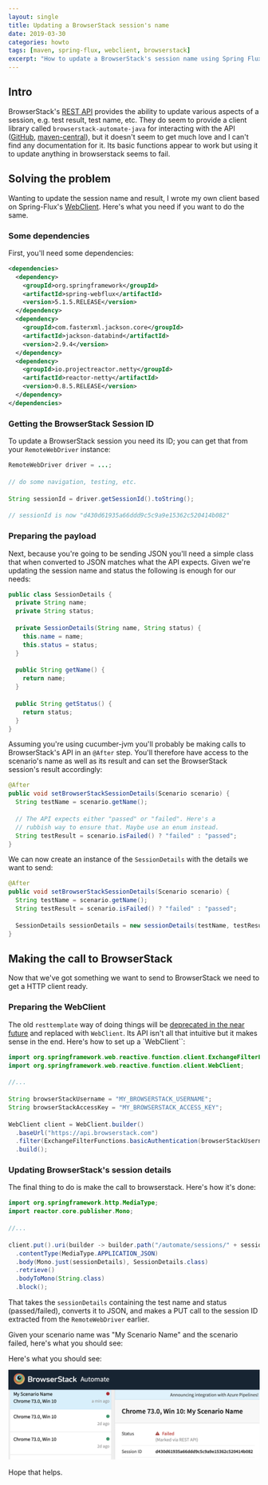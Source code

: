 ```yaml
---
layout: single
title: Updating a BrowserStack session's name
date: 2019-03-30
categories: howto
tags: [maven, spring-flux, webclient, browserstack]
excerpt: "How to update a BrowserStack's session name using Spring Flux's WebClient"
---
```


## Intro

BrowserStack's [REST API](https://www.browserstack.com/automate/rest-api) provides the ability to update various aspects of a session, e.g. test result, test name, etc. They do seem to provide a client library called `browserstack-automate-java` for interacting with the API ([GitHub](https://github.com/browserstack/browserstack-automate-java), [maven-central](https://mvnrepository.com/artifact/com.browserstack/automate-client-java/0.4)), but it doesn't seem to get much love and I can't find any documentation for it. Its basic functions appear to work but using it to update anything in browserstack seems to fail.

## Solving the problem

Wanting to update the session name and result, I wrote my own client based on Spring-Flux's [WebClient](https://docs.spring.io/spring/docs/current/spring-framework-reference/web-reactive.html#webflux-client). Here's what you need if you want to do the same.

### Some dependencies

First, you'll need some dependencies:

```xml
<dependencies>
  <dependency>
    <groupId>org.springframework</groupId>
    <artifactId>spring-webflux</artifactId>
    <version>5.1.5.RELEASE</version>
  </dependency>
  <dependency>
    <groupId>com.fasterxml.jackson.core</groupId>
    <artifactId>jackson-databind</artifactId>
    <version>2.9.4</version>
  </dependency>
  <dependency>
    <groupId>io.projectreactor.netty</groupId>
    <artifactId>reactor-netty</artifactId>
    <version>0.8.5.RELEASE</version>
  </dependency>
</dependencies>
```

### Getting the BrowserStack Session ID

To update a BrowserStack session you need its ID; you can get that from your `RemoteWebDriver` instance:

```java
RemoteWebDriver driver = ...;

// do some navigation, testing, etc.

String sessionId = driver.getSessionId().toString();

// sessionId is now "d430d61935a66ddd9c5c9a9e15362c520414b082"
```

### Preparing the payload

Next, because you're going to be sending JSON you'll need a simple class that when converted to JSON matches what the API expects. Given we're updating the session name and status the following is enough for our needs:

```java
public class SessionDetails {
  private String name;
  private String status;

  private SessionDetails(String name, String status) {
    this.name = name;
    this.status = status;
  }

  public String getName() {
    return name;
  }

  public String getStatus() {
    return status;
  }
}
```

Assuming you're using cucumber-jvm you'll probably be making calls to BrowserStack's API in an `@After` step. You'll therefore have access to the scenario's name as well as its result and can set the BrowserStack session's result accordingly:

```java
@After
public void setBrowserStackSessionDetails(Scenario scenario) {
  String testName = scenario.getName();
  
  // The API expects either "passed" or "failed". Here's a
  // rubbish way to ensure that. Maybe use an enum instead.
  String testResult = scenario.isFailed() ? "failed" : "passed";
}
```

We can now create an instance of the `SessionDetails` with the details we want to send:

```java
@After
public void setBrowserStackSessionDetails(Scenario scenario) {
  String testName = scenario.getName();
  String testResult = scenario.isFailed() ? "failed" : "passed";
  
  SessionDetails sessionDetails = new sessionDetails(testName, testResult);
}
```

## Making the call to BrowserStack

Now that we've got something we want to send to BrowserStack we need to get a HTTP client ready.

### Preparing the WebClient

The old `resttemplate` way of doing things will be [deprecated in the near future](https://docs.spring.io/spring/docs/5.1.5.RELEASE/javadoc-api/org/springframework/web/client/RestTemplate.html) and replaced with `WebClient`. Its API isn't all that intuitive but it makes sense in the end. Here's how to set up a `WebClient``:

```java
import org.springframework.web.reactive.function.client.ExchangeFilterFunctions;
import org.springframework.web.reactive.function.client.WebClient;

//...

String browserStackUsername = "MY_BROWSERSTACK_USERNAME";
String browserStackAccessKey = "MY_BROWSERSTACK_ACCESS_KEY";

WebClient client = WebClient.builder()
  .baseUrl("https://api.browserstack.com")
  .filter(ExchangeFilterFunctions.basicAuthentication(browserStackUsername, browserStackAccessKey))
  .build();
```

### Updating BrowserStack's session details

The final thing to do is make the call to browserstack. Here's how it's done:

```java
import org.springframework.http.MediaType;
import reactor.core.publisher.Mono;

//...

client.put().uri(builder -> builder.path("/automate/sessions/" + sessionId + ".json").build())
  .contentType(MediaType.APPLICATION_JSON)
  .body(Mono.just(sessionDetails), SessionDetails.class)
  .retrieve()
  .bodyToMono(String.class)
  .block();
```

That takes the `sessionDetails` containing the test name and status (passed/failed), converts it to JSON, and makes a PUT call to the session ID extracted from the `RemoteWebDriver` earlier.

Given your scenario name was "My Scenario Name" and the scenario failed, here's what you should see:

Here's what you should see:

![Updated BrowserStack session details](/assets/images/updated_browserstack_session.png)

Hope that helps.